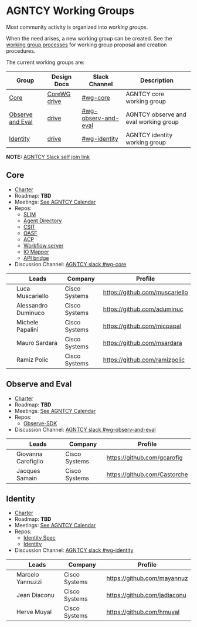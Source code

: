 # AGNTCY Working Groups

Most community activity is organized into _working groups_.

When the need arises, a new working group can be created. See the
[working group processes](../WORKING-GROUP-PROCESSES.md) for working
group proposal and creation procedures.

The current working groups are:

| Group                                 | Design Docs                                                                                          | Slack Channel                                                        | Description                           |
| ------------------------------------- | ---------------------------------------------------------------------------------------------------- | -------------------------------------------------------------------- | ------------------------------------- |
| [Core](#core)                         | [CoreWG drive](https://drive.google.com/drive/folders/1AbFEfM8HZF0_5LbgLXXxiHqFUIsiSjPa?usp=sharing) | [#wg-core](https://agntcy.slack.com/archives/C08R1LZEP0V)            | AGNTCY core working group             |
| [Observe and Eval](#observe-and-eval) | [drive](https://drive.google.com/drive/folders/1TO_r4xuElzaqZKiQ8g8iSRicCC-s-FVw?usp=sharing)        | [#wg-observ-and-eval](https://agntcy.slack.com/archives/C08RMAML6JH) | AGNTCY observe and eval working group |
| [Identity](#identity)                 | [drive](https://drive.google.com/drive/folders/1TuWnu991AhtpoqFdBjxQdEbb6VadVbBO)                                                                                             | [#wg-identity](https://agntcy.slack.com/archives/C08TZPX83KR)         | AGNTCY identity working group         |

**NOTE:** [AGNTCY Slack self join link]( https://join.slack.com/t/agntcy/shared_invite/zt-34sxmw5e8-LqlUxxcxROq3HRb56QSkUg)

## Core

- [Charter](core/CHARTER.md)
- Roadmap: **TBD**
- Meetings: [See AGNTCY Calendar](https://calendar.google.com/calendar/embed?src=admin%40ops.agntcy.org&ctz=America%2FNew_York)
- Repos:
  - [SLIM](https://github.com/agntcy/slim)
  - [Agent Directory](https://github.com/agntcy/dir)
  - [CSIT](https://github.com/agntcy/csit)
  - [OASF](https://github.com/agntcy/oasf)
  - [ACP](https://github.com/agntcy/acp-sdk)
  - [Workflow server](https://github.com/agntcy/workflow-srv)
  - [IO Mapper](https://github.com/agntcy/iomapper-agnt)
  - [API bridge](https://github.com/agntcy/api-bridge-agnt)
- Discussion Channel: [AGNTCY slack #wg-core](https://agntcy.slack.com/archives/C08R1LZEP0V)

| &nbsp; | Leads               | Company       | Profile                        |
| ------ | ------------------- | ------------- | ------------------------------ |
|        | Luca Muscariello    | Cisco Systems | https://github.com/muscariello |
|        | Alessandro Duminuco | Cisco Systems | https://github.com/aduminuc    |
|        | Michele Papalini    | Cisco Systems | https://github.com/micpapal    |
|        | Mauro Sardara       | Cisco Systems | https://github.com/msardara    |
|        | Ramiz Polic         | Cisco Systems | https://github.com/ramizpolic  |

## Observe and Eval

- [Charter](observe-and-eval/CHARTER.md)
- Roadmap: **TBD**
- Meetings: [See AGNTCY Calendar](https://calendar.google.com/calendar/embed?src=admin%40ops.agntcy.org&ctz=America%2FNew_York)
- Repos:
  - [Observe-SDK](https://github.com/agntcy/observe)
- Discussion Channel: [AGNTCY slack #wg-observ-and-eval](https://agntcy.slack.com/archives/C08RMAML6JH)

| &nbsp; | Leads               | Company       | Profile                      |
| ------ | ------------------- | ------------- | ---------------------------- |
|        | Giovanna Carofiglio | Cisco Systems | https://github.com/gcarofig  |
|        | Jacques Samain      | Cisco Systems | https://github.com/Castorche |

## Identity

- [Charter](identity/CHARTER.md)
- Roadmap: **TBD**
- Meetings: [See AGNTCY Calendar](https://calendar.google.com/calendar/embed?src=admin%40ops.agntcy.org&ctz=America%2FNew_York)
- Repos:
  - [Identity Spec](https://github.com/agntcy/identity-spec)
  - [Identity](https://github.com/agntcy/identity)
- Discussion Channel: [AGNTCY slack #wg-identity](https://agntcy.slack.com/archives/C08TZPX83KR)

| &nbsp; | Leads            | Company       | Profile                      |
| ------ | ---------------- | ------------- | ---------------------------- |
|        | Marcelo Yannuzzi | Cisco Systems | https://github.com/mayannuz  |
|        | Jean Diaconu     | Cisco Systems | https://github.com/jadiaconu |
|        | Herve Muyal      | Cisco Systems | https://github.com/hmuyal    |
